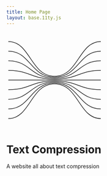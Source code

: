 ```yaml
---
title: Home Page
layout: base.11ty.js
---
```


<p>
  <svg
    width="50%"
    fill="none"
    stroke="currentColor"
    stroke-width="0.6"
    xmlns="http://www.w3.org/2000/svg"
    viewBox="0 0 100 100"
  >
    <path d="M 02 10 C 25 10, 25 46, 50 46 C 75 46, 75 10, 98 10" />
    <path d="M 02 20 C 25 20, 25 47, 50 47 C 75 47, 75 20, 98 20" />
    <path d="M 02 30 C 25 30, 25 48, 50 48 C 75 48, 75 30, 98 30" />
    <path d="M 02 40 C 25 40, 25 49, 50 49 C 75 49, 75 40, 98 40" />
    <path d="M 02 50 L 98 50" />
    <path d="M 02 60 C 25 60, 25 51, 50 51 C 75 51, 75 60, 98 60" />
    <path d="M 02 70 C 25 70, 25 52, 50 52 C 75 52, 75 70, 98 70" />
    <path d="M 02 80 C 25 80, 25 53, 50 53 C 75 53, 75 80, 98 80" />
    <path d="M 02 90 C 25 90, 25 54, 50 54 C 75 54, 75 90, 98 90" />
  </svg>
</p>

# Text Compression

A website all about text compression
